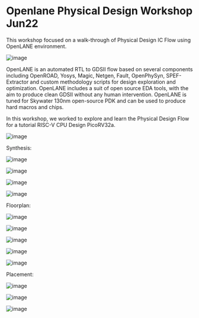 # Openlane Physical Design Workshop Jun22

This workshop focused on a walk-through of Physical Design IC Flow using OpenLANE environment.

![image](https://user-images.githubusercontent.com/107251479/173278879-648434bf-3625-4840-b7c3-6412ba6749fc.png)

OpenLANE is an automated RTL to GDSII flow based on several components including OpenROAD, Yosys, Magic, Netgen, Fault, OpenPhySyn, SPEF-Extractor and custom methodology scripts for design exploration and optimization. OpenLANE includes a suit of open source EDA tools, with the aim to produce clean GDSII without any human intervention. OpenLANE is tuned for Skywater 130nm open-source PDK and can be used to produce hard macros and chips.

In this workshop, we worked to explore and learn the Physical Design Flow for a tutorial RISC-V CPU Design PicoRV32a.

![image](https://user-images.githubusercontent.com/107251479/175490371-b140205b-bcc9-46f4-bab7-8f8830c6a170.png)


Synthesis:

![image](https://user-images.githubusercontent.com/107251479/175490669-cc23ccdf-000f-402c-9e26-046b30ab2a59.png)

![image](https://user-images.githubusercontent.com/107251479/175491157-726f2c73-96d6-417c-8c4f-54efb596e65b.png)

![image](https://user-images.githubusercontent.com/107251479/175491565-56d2efa2-c086-4764-b43b-157503171ff1.png)

![image](https://user-images.githubusercontent.com/107251479/175491856-c0451bc6-9e89-4d58-aec5-90e2d51fb4d9.png)


Floorplan:

![image](https://user-images.githubusercontent.com/107251479/175508877-15b7d9e3-1b64-47e3-a414-737c05cd896f.png)


![image](https://user-images.githubusercontent.com/107251479/175508060-371cb993-4e78-4dd2-ae00-172fc5280b79.png)

![image](https://user-images.githubusercontent.com/107251479/175507790-c08ab374-e734-435a-b128-75bbb8eca42f.png)

![image](https://user-images.githubusercontent.com/107251479/175531974-0bae7add-c0e0-4e15-8768-950ed550905e.png)

![image](https://user-images.githubusercontent.com/107251479/175532089-cc32f073-094d-402b-92a4-eb0878593d08.png)


Placement:

![image](https://user-images.githubusercontent.com/107251479/175529785-07b4d97b-5f1a-4ee8-98fd-fd1ce3f9754a.png)

![image](https://user-images.githubusercontent.com/107251479/175529843-90a08a14-ff25-4452-aaee-901cc308b48a.png)


![image](https://user-images.githubusercontent.com/107251479/175531524-6cad4032-21e1-44a9-87fe-bc52bd99a6d4.png)

